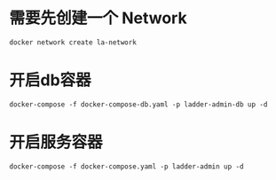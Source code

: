 # 需要先创建一个 Network
```
docker network create la-network
```

# 开启db容器
```
docker-compose -f docker-compose-db.yaml -p ladder-admin-db up -d
```

# 开启服务容器
```
docker-compose -f docker-compose.yaml -p ladder-admin up -d
```